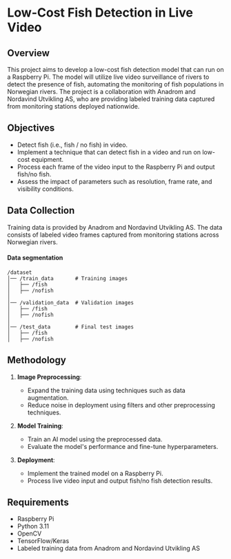 # Low-Cost Fish Detection in Live Video

## Overview
This project aims to develop a low-cost fish detection model that can run on a Raspberry Pi. The model will utilize live video surveillance of rivers to detect the presence of fish, automating the monitoring of fish populations in Norwegian rivers. The project is a collaboration with Anadrom and Nordavind Utvikling AS, who are providing labeled training data captured from monitoring stations deployed nationwide.

## Objectives
- Detect fish (i.e., fish / no fish) in video.
- Implement a technique that can detect fish in a video and run on low-cost equipment.
- Process each frame of the video input to the Raspberry Pi and output fish/no fish.
- Assess the impact of parameters such as resolution, frame rate, and visibility conditions.

## Data Collection
Training data is provided by Anadrom and Nordavind Utvikling AS. The data consists of labeled video frames captured from monitoring stations across Norwegian rivers.

#### Data segmentation
```
/dataset
│── /train_data       # Training images 
│   ├── /fish
│   ├── /nofish
│
│── /validation_data  # Validation images
│   ├── /fish
│   ├── /nofish
│
│── /test_data        # Final test images
│   ├── /fish
│   ├── /nofish
```

## Methodology
1. **Image Preprocessing**: 
   - Expand the training data using techniques such as data augmentation.
   - Reduce noise in deployment using filters and other preprocessing techniques.

2. **Model Training**:
   - Train an AI model using the preprocessed data.
   - Evaluate the model's performance and fine-tune hyperparameters.

3. **Deployment**:
   - Implement the trained model on a Raspberry Pi.
   - Process live video input and output fish/no fish detection results.

## Requirements
- Raspberry Pi
- Python 3.11
- OpenCV
- TensorFlow/Keras
- Labeled training data from Anadrom and Nordavind Utvikling AS
